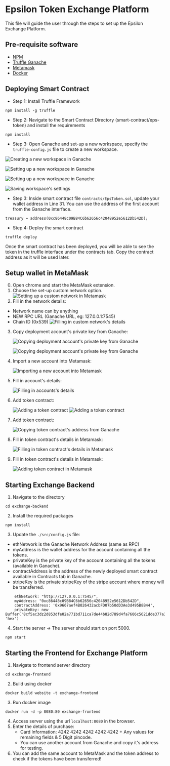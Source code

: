 # Epsilon Token Exchange Platform
This file will guide the user through the steps to set up the Epsilon Exchange Platform.

## Pre-requisite software
- [NPM](https://www.npmjs.com/get-npm)
- [Truffle Ganache](https://www.trufflesuite.com/ganache)
- [Metamask](https://metamask.io/)
- [Docker](https://www.docker.com/products/docker-desktop) 

## Deploying Smart Contract

- Step 1: Install Truffle Framework
```
npm install -g truffle
``` 
- Step 2: Navigate to the Smart Contract Directory (smart-contract/eps-token) and install the requirements
```
npm install
```

- Step 3: Open Ganache and set-up a new workspace, specify the ```truffle-config.js``` file to create a new workspace.

![Creating a new workspace in Ganache](./assets/01-create-ganache-workspace.png "Creating a new workspace in Ganache")

![Setting up a new workspace in Ganache](./assets/02-setup-ganache-workspace.png "Setting up a new workspace in Ganache")

 ![Setting up a new workspace in Ganache](./assets/03-add-project-to-ganache-workspace.png "Adding the project to the workspace")

![Saving workspace's settings](./assets/04-save-ganache-workspace.png "Saving workspace's settings")


- Step 3: Inside smart contract file ```contracts/EpsToken.sol```, update your wallet address in Line 31. You can use the address of the first account from the Ganache interface.
```
treasury = address(0xc86448c09B84C6b62656c42048952e5612Db542D);
```

- Step 4: Deploy the smart contract
```
truffle deploy
```

Once the smart contract has been deployed, you will be able to see the token in the truffle interface under the contracts tab. Copy the contract address as it will be used later.


## Setup wallet in MetaMask
0. Open chrome and start the MetaMask extension.
1. Choose the set-up custom network option. 
![Setting up a custom network in Metamask](./assets/05-setup-custom-network-in-metamask.png "Setting up a custom network in Metamask")
2. Fill in the network details:
* Network name can by anything 
* NEW RPC URL (Ganache URL, eg: 127.0.0.1:7545)
* Chain ID (0x539)
![Filling in custom network's details](./assets/06-setup-custom-network-in-metamask.png "Filling in custom network's details")

3. Copy deployment account's private key from Ganache:

    ![Copying deployment account's private key from Ganache](./assets/07-get-account-private-key-in-ganache.png "Copying deployment account's private key from Ganache")

    ![Copying deployment account's private key from Ganache](./assets/08-copy-account-private-key-in-ganache.png "Copying deployment account's private key from Ganache")

4. Import a new account into Metamask:

    ![Importing a new account into Metamask](./assets/09-import-new-account-into-metamask.png "Importing a new account into Metamask")

5. Fill in account's details:

    ![Filling in accounts's details](./assets/10-import-private-key-into-metamask.png "Filling in accounts's details")

6. Add token contract:

    ![Adding a token contract](./assets/11-add-token-contract-in-metamask.png "Adding a token contract")
    ![Adding a token contract](./assets/12-add-token-contract-in-metamask.png "Adding a token contract")

7. Add token contract:

    ![Copying token contract's address from Ganache](./assets/13-copy-token-contract-address-in-ganache.png "Copying token contract's address from Ganache")

8. <a name="step8"></a>Fill in token contract's details in Metamask:

    ![Filling in token contract's details in Metamask](./assets/14-filling-in-token-contract-details-in-metamask.png "Filling in token contract's details in Metamask")

9. Fill in token contract's details in Metamask:

    ![Adding token contract in Metamask](./assets/15-add-token-contract-in-metamask.png "Adding token contract in Metamask")

## Starting Exchange Backend

1. Navigate to the directory
 ```
 cd exchange-backend
```
2. Install the required packages
```
npm install 
```
3. Update the ```./src/config.js``` file:
 * ethNetwork is the Ganache Network Address (same as RPC)
 * myAddress is the wallet address for the account containing all the tokens.
 * privateKey is the private key of the account containing all the tokens (available in Ganache).
 * contractAddress is the address of the newly deployed smart contract available in Contracts tab in Ganache.
 * stripeKey is the private stripeKey of the stripe account where money will be transferred.
```
    ethNetwork: "http://127.0.0.1:7545/",
    myAddress: "0xc86448c09B84C6b62656c42048952e5612Db542D",
    contractAddress: '0x9667aef4B026432acbFD07b50dD3Ae3d495B8B44',
    privateKey: new Buffer('8cf5ac3dz2d853dfe02a771bd711ca7de44b82d789d4fa7606c5621dde377a39', 'hex')
```
4. Start the server -> The server should start on port 5000.
```
npm start
```

## Starting the Frontend for Exchange Platform
1. Navigate to frontend server directory
```
cd exchange-frontend
```
2. Build using docker 
```
docker build website -t exchange-frontend
```
3. Run docker image
```
docker run -d -p 8080:80 exchange-frontend
```
4. Access server using the url ```localhost:8080``` in the browser.
5. Enter the details of purchase:
    * Card Information: 4242 4242 4242 4242 4242 + Any values for remaining fields & 5 Digit pincode.
    * You can use another account from Ganache and copy it's address for testing.
6. You can add the same account to MetaMask and the token address to check if the tokens have been transferred!

